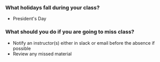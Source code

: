 ### What holidays fall during your class?

- President's Day


### What should you do if you are going to miss class?

- Notify an instructor(s) either in slack or email before the absence if possible
- Review any missed material 

